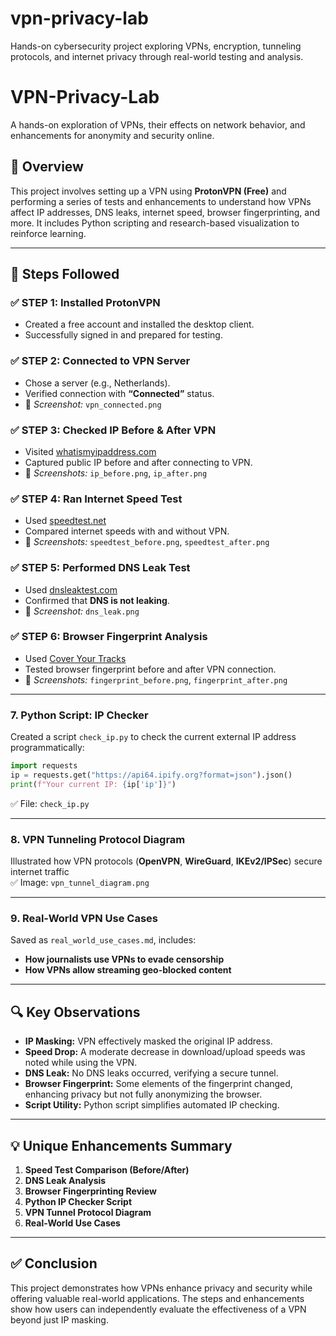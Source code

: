 # vpn-privacy-lab
Hands-on cybersecurity project exploring VPNs, encryption, tunneling protocols, and internet privacy through real-world testing and analysis.

# VPN-Privacy-Lab

A hands-on exploration of VPNs, their effects on network behavior, and enhancements for anonymity and security online.

## 📌 Overview

This project involves setting up a VPN using **ProtonVPN (Free)** and performing a series of tests and enhancements to understand how VPNs affect IP addresses, DNS leaks, internet speed, browser fingerprinting, and more. It includes Python scripting and research-based visualization to reinforce learning.

---

## 🧪 Steps Followed

### ✅ STEP 1: Installed ProtonVPN
- Created a free account and installed the desktop client.
- Successfully signed in and prepared for testing.

### ✅ STEP 2: Connected to VPN Server
- Chose a server (e.g., Netherlands).
- Verified connection with **“Connected”** status.
- 📸 *Screenshot:* `vpn_connected.png`

### ✅ STEP 3: Checked IP Before & After VPN
- Visited [whatismyipaddress.com](https://whatismyipaddress.com)
- Captured public IP before and after connecting to VPN.
- 📸 *Screenshots:* `ip_before.png`, `ip_after.png`

### ✅ STEP 4: Ran Internet Speed Test
- Used [speedtest.net](https://speedtest.net)
- Compared internet speeds with and without VPN.
- 📸 *Screenshots:* `speedtest_before.png`, `speedtest_after.png`

### ✅ STEP 5: Performed DNS Leak Test
- Used [dnsleaktest.com](https://dnsleaktest.com)
- Confirmed that **DNS is not leaking**.
- 📸 *Screenshot:* `dns_leak.png`

### ✅ STEP 6: Browser Fingerprint Analysis
- Used [Cover Your Tracks](https://coveryourtracks.eff.org)
- Tested browser fingerprint before and after VPN connection.
- 📸 *Screenshots:* `fingerprint_before.png`, `fingerprint_after.png`

---

### 7. **Python Script: IP Checker**

Created a script `check_ip.py` to check the current external IP address programmatically:
```python
import requests
ip = requests.get("https://api64.ipify.org?format=json").json()
print(f"Your current IP: {ip['ip']}")
```
✅ File: `check_ip.py`

---

### 8. **VPN Tunneling Protocol Diagram**

Illustrated how VPN protocols (**OpenVPN**, **WireGuard**, **IKEv2/IPSec**) secure internet traffic  
✅ Image: `vpn_tunnel_diagram.png`

---

### 9. **Real-World VPN Use Cases**

Saved as `real_world_use_cases.md`, includes:

- **How journalists use VPNs to evade censorship**
- **How VPNs allow streaming geo-blocked content**

---

## 🔍 Key Observations

- **IP Masking:** VPN effectively masked the original IP address.
- **Speed Drop:** A moderate decrease in download/upload speeds was noted while using the VPN.
- **DNS Leak:** No DNS leaks occurred, verifying a secure tunnel.
- **Browser Fingerprint:** Some elements of the fingerprint changed, enhancing privacy but not fully anonymizing the browser.
- **Script Utility:** Python script simplifies automated IP checking.

---

## 💡 Unique Enhancements Summary

1. **Speed Test Comparison (Before/After)**
2. **DNS Leak Analysis**
3. **Browser Fingerprinting Review**
4. **Python IP Checker Script**
5. **VPN Tunnel Protocol Diagram**
6. **Real-World Use Cases**

---

## ✅ Conclusion

This project demonstrates how VPNs enhance privacy and security while offering valuable real-world applications. The steps and enhancements show how users can independently evaluate the effectiveness of a VPN beyond just IP masking.
